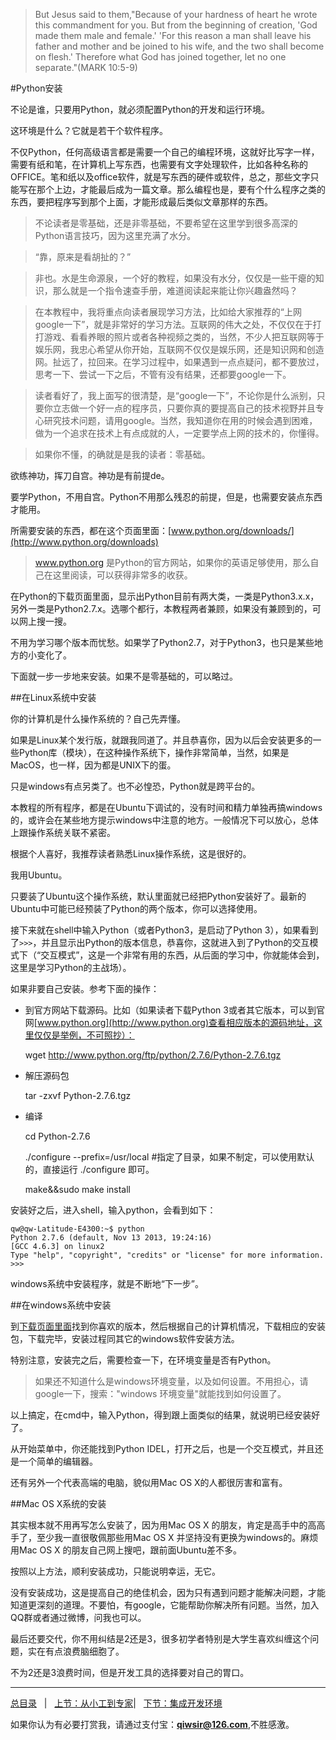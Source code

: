 >But Jesus said to them,"Because of your hardness of heart he wrote this commandment for you. But from the beginning of creation, 'God made them male and female.' 'For this reason a man shall leave his father and mother and be joined to his wife, and the two shall become on flesh.' Therefore what God has joined together, let no one separate."(MARK 10:5-9)

#Python安装

不论是谁，只要用Python，就必须配置Python的开发和运行环境。

这环境是什么？它就是若干个软件程序。

不仅Python，任何高级语言都是需要一个自己的编程环境，这就好比写字一样，需要有纸和笔，在计算机上写东西，也需要有文字处理软件，比如各种名称的OFFICE。笔和纸以及office软件，就是写东西的硬件或软件，总之，那些文字只能写在那个上边，才能最后成为一篇文章。那么编程也是，要有个什么程序之类的东西，要把程序写到那个上面，才能形成最后类似文章那样的东西。

>不论读者是零基础，还是非零基础，不要希望在这里学到很多高深的Python语言技巧，因为这里充满了水分。

>“靠，原来是看胡扯的？”

>非也。水是生命源泉，一个好的教程，如果没有水分，仅仅是一些干瘪的知识，那么就是一个指令速查手册，难道阅读起来能让你兴趣盎然吗？

>在本教程中，我将重点向读者展现学习方法，比如给大家推荐的“上网google一下”，就是非常好的学习方法。互联网的伟大之处，不仅仅在于打打游戏、看看养眼的照片或者各种视频之类的，当然，不少人把互联网等于娱乐网，我忠心希望从你开始，互联网不仅仅是娱乐网，还是知识网和创造网。扯远了，拉回来。在学习过程中，如果遇到一点点疑问，都不要放过，思考一下、尝试一下之后，不管有没有结果，还都要google一下。

>读者看好了，我上面写的很清楚，是“google一下”，不论你是什么派别，只要你立志做一个好一点的程序员，只要你真的要提高自己的技术视野并且专心研究技术问题，请用google。当然，我知道你在用的时候会遇到困难，做为一个追求在技术上有点成就的人，一定要学点上网的技术的，你懂得。

>如果你不懂，的确就是是我的读者：零基础。

欲练神功，挥刀自宫。神功是有前提de。

要学Python，不用自宫。Python不用那么残忍的前提，但是，也需要安装点东西才能用。

所需要安装的东西，都在这个页面里面：[www.python.org/downloads/](http://www.python.org/downloads)

>www.python.org 是Python的官方网站，如果你的英语足够使用，那么自己在这里阅读，可以获得非常多的收获。

在Python的下载页面里面，显示出Python目前有两大类，一类是Python3.x.x，另外一类是Python2.7.x。选哪个都行，本教程两者兼顾，如果没有兼顾到的，可以网上搜一搜。

不用为学习哪个版本而忧愁。如果学了Python2.7，对于Python3，也只是某些地方的小变化了。

下面就一步一步地来安装。如果不是零基础的，可以略过。

##在Linux系统中安装

你的计算机是什么操作系统的？自己先弄懂。

如果是Linux某个发行版，就跟我同道了。并且恭喜你，因为以后会安装更多的一些Python库（模块），在这种操作系统下，操作非常简单，当然，如果是MacOS，也一样，因为都是UNIX下的蛋。

只是windows有点另类了。也不必惶恐，Python就是跨平台的。

本教程的所有程序，都是在Ubuntu下调试的，没有时间和精力单独再搞windows的，或许会在某些地方提示windows中注意的地方。一般情况下可以放心，总体上跟操作系统关联不紧密。

根据个人喜好，我推荐读者熟悉Linux操作系统，这是很好的。

我用Ubuntu。

只要装了Ubuntu这个操作系统，默认里面就已经把Python安装好了。最新的Ubuntu中可能已经预装了Python的两个版本，你可以选择使用。

接下来就在shell中输入Python（或者Python3，是启动了Python 3），如果看到了`>>>`，并且显示出Python的版本信息，恭喜你，这就进入到了Python的交互模式下（“交互模式”，这是一个非常有用的东西，从后面的学习中，你就能体会到，这里是学习Python的主战场）。

如果非要自己安装。参考下面的操作：

- 到官方网站下载源码。比如（如果读者下载Python 3或者其它版本，可以到官网[www.python.org](http://www.python.org)查看相应版本的源码地址，这里仅仅是举例，不可照抄）：
    
    wget http://www.python.org/ftp/python/2.7.6/Python-2.7.6.tgz
    
- 解压源码包
    
    tar -zxvf Python-2.7.6.tgz
    
- 编译

    cd Python-2.7.6
    
    ./configure  --prefix=/usr/local    #指定了目录，如果不制定，可以使用默认的，直接运行 ./configure 即可。
    
    make&&sudo make install

安装好之后，进入shell，输入python，会看到如下：

    qw@qw-Latitude-E4300:~$ python
    Python 2.7.6 (default, Nov 13 2013, 19:24:16)   
    [GCC 4.6.3] on linux2
    Type "help", "copyright", "credits" or "license" for more information.
    >>> 

windows系统中安装程序，就是不断地“下一步”。

##在windows系统中安装

到[下载页面里面](https://www.python.org/downloads/)找到你喜欢的版本，然后根据自己的计算机情况，下载相应的安装包，下载完毕，安装过程同其它的windows软件安装方法。

特别注意，安装完之后，需要检查一下，在环境变量是否有Python。

>如果还不知道什么是windows环境变量，以及如何设置。不用担心，请google一下，搜索："windows 环境变量"就能找到如何设置了。

以上搞定，在cmd中，输入Python，得到跟上面类似的结果，就说明已经安装好了。

从开始菜单中，你还能找到Python IDEL，打开之后，也是一个交互模式，并且还是一个简单的编辑器。

还有另外一个代表高端的电脑，貌似用Mac OS X的人都很厉害和富有。

##Mac OS X系统的安装

其实根本就不用再写怎么安装了，因为用Mac OS X 的朋友，肯定是高手中的高高手了，至少我一直很敬佩那些用Mac OS X 并坚持没有更换为windows的。麻烦用Mac OS X 的朋友自己网上搜吧，跟前面Ubuntu差不多。

按照以上方法，顺利安装成功，只能说明幸运，无它。

没有安装成功，这是提高自己的绝佳机会，因为只有遇到问题才能解决问题，才能知道更深刻的道理。不要怕，有google，它能帮助你解决所有问题。当然，加入QQ群或者通过微博，问我也可以。

最后还要交代，你不用纠结是2还是3，很多初学者特别是大学生喜欢纠缠这个问题，实在有点浪费脑细胞了。

不为2还是3浪费时间，但是开发工具的选择要对自己的胃口。

-------

[总目录](./index.md)&nbsp;&nbsp;&nbsp;|&nbsp;&nbsp;&nbsp;[上节：从小工到专家](./02.md)|&nbsp;&nbsp;&nbsp;[下节：集成开发环境](./101.md)

如果你认为有必要打赏我，请通过支付宝：**qiwsir@126.com**,不胜感激。
